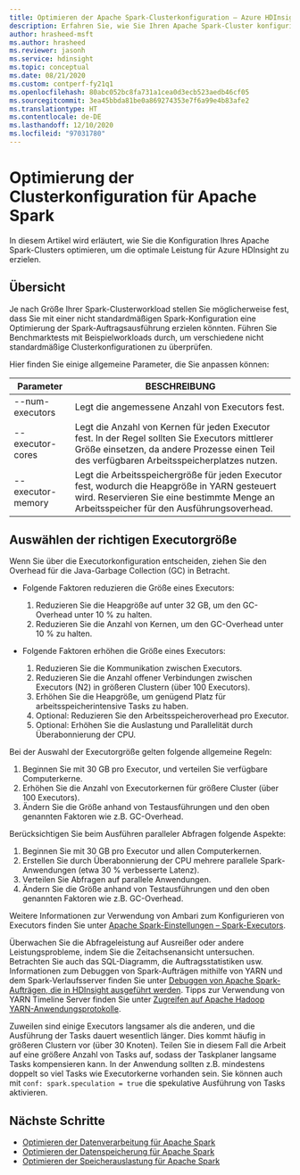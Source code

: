 ```yaml
---
title: Optimieren der Apache Spark-Clusterkonfiguration – Azure HDInsight
description: Erfahren Sie, wie Sie Ihren Apache Spark-Cluster konfigurieren, um den Durchsatz für Azure HDInsight zu maximieren.
author: hrasheed-msft
ms.author: hrasheed
ms.reviewer: jasonh
ms.service: hdinsight
ms.topic: conceptual
ms.date: 08/21/2020
ms.custom: contperf-fy21q1
ms.openlocfilehash: 80abc052bc8fa731a1cea0d3ecb523aedb46cf05
ms.sourcegitcommit: 3ea45bbda81be0a869274353e7f6a99e4b83afe2
ms.translationtype: HT
ms.contentlocale: de-DE
ms.lasthandoff: 12/10/2020
ms.locfileid: "97031780"
---
```

# <a name="cluster-configuration-optimization-for-apache-spark"></a>Optimierung der Clusterkonfiguration für Apache Spark

In diesem Artikel wird erläutert, wie Sie die Konfiguration Ihres Apache Spark-Clusters optimieren, um die optimale Leistung für Azure HDInsight zu erzielen.

## <a name="overview"></a>Übersicht

Je nach Größe Ihrer Spark-Clusterworkload stellen Sie möglicherweise fest, dass Sie mit einer nicht standardmäßigen Spark-Konfiguration eine Optimierung der Spark-Auftragsausführung erzielen könnten.  Führen Sie Benchmarktests mit Beispielworkloads durch, um verschiedene nicht standardmäßige Clusterkonfigurationen zu überprüfen.

Hier finden Sie einige allgemeine Parameter, die Sie anpassen können:

|Parameter |BESCHREIBUNG |
|---|---|
|--num-executors|Legt die angemessene Anzahl von Executors fest.|
|--executor-cores|Legt die Anzahl von Kernen für jeden Executor fest. In der Regel sollten Sie Executors mittlerer Größe einsetzen, da andere Prozesse einen Teil des verfügbaren Arbeitsspeicherplatzes nutzen.|
|--executor-memory|Legt die Arbeitsspeichergröße für jeden Executor fest, wodurch die Heapgröße in YARN gesteuert wird. Reservieren Sie eine bestimmte Menge an Arbeitsspeicher für den Ausführungsoverhead.|

## <a name="select-the-correct-executor-size"></a>Auswählen der richtigen Executorgröße

Wenn Sie über die Executorkonfiguration entscheiden, ziehen Sie den Overhead für die Java-Garbage Collection (GC) in Betracht.

* Folgende Faktoren reduzieren die Größe eines Executors:
    1. Reduzieren Sie die Heapgröße auf unter 32 GB, um den GC-Overhead unter 10 % zu halten.
    2. Reduzieren Sie die Anzahl von Kernen, um den GC-Overhead unter 10 % zu halten.

* Folgende Faktoren erhöhen die Größe eines Executors:
    1. Reduzieren Sie die Kommunikation zwischen Executors.
    2. Reduzieren Sie die Anzahl offener Verbindungen zwischen Executors (N2) in größeren Clustern (über 100 Executors).
    3. Erhöhen Sie die Heapgröße, um genügend Platz für arbeitsspeicherintensive Tasks zu haben.
    4. Optional: Reduzieren Sie den Arbeitsspeicheroverhead pro Executor.
    5. Optional: Erhöhen Sie die Auslastung und Parallelität durch Überabonnierung der CPU.

Bei der Auswahl der Executorgröße gelten folgende allgemeine Regeln:

1. Beginnen Sie mit 30 GB pro Executor, und verteilen Sie verfügbare Computerkerne.
2. Erhöhen Sie die Anzahl von Executorkernen für größere Cluster (über 100 Executors).
3. Ändern Sie die Größe anhand von Testausführungen und den oben genannten Faktoren wie z.B. GC-Overhead.

Berücksichtigen Sie beim Ausführen paralleler Abfragen folgende Aspekte:

1. Beginnen Sie mit 30 GB pro Executor und allen Computerkernen.
2. Erstellen Sie durch Überabonnierung der CPU mehrere parallele Spark-Anwendungen (etwa 30 % verbesserte Latenz).
3. Verteilen Sie Abfragen auf parallele Anwendungen.
4. Ändern Sie die Größe anhand von Testausführungen und den oben genannten Faktoren wie z.B. GC-Overhead.

Weitere Informationen zur Verwendung von Ambari zum Konfigurieren von Executors finden Sie unter [Apache Spark-Einstellungen – Spark-Executors](apache-spark-settings.md#configuring-spark-executors).

Überwachen Sie die Abfrageleistung auf Ausreißer oder andere Leistungsprobleme, indem Sie die Zeitachsenansicht untersuchen. Betrachten Sie auch das SQL-Diagramm, die Auftragsstatistiken usw. Informationen zum Debuggen von Spark-Aufträgen mithilfe von YARN und dem Spark-Verlaufsserver finden Sie unter [Debuggen von Apache Spark-Aufträgen, die in HDInsight ausgeführt werden](apache-spark-job-debugging.md). Tipps zur Verwendung von YARN Timeline Server finden Sie unter [Zugreifen auf Apache Hadoop YARN-Anwendungsprotokolle](../hdinsight-hadoop-access-yarn-app-logs-linux.md).

Zuweilen sind einige Executors langsamer als die anderen, und die Ausführung der Tasks dauert wesentlich länger. Dies kommt häufig in größeren Clustern vor (über 30 Knoten). Teilen Sie in diesem Fall die Arbeit auf eine größere Anzahl von Tasks auf, sodass der Taskplaner langsame Tasks kompensieren kann. In der Anwendung sollten z.B. mindestens doppelt so viel Tasks wie Executorkerne vorhanden sein. Sie können auch mit `conf: spark.speculation = true` die spekulative Ausführung von Tasks aktivieren.

## <a name="next-steps"></a>Nächste Schritte

* [Optimieren der Datenverarbeitung für Apache Spark](optimize-cluster-configuration.md)
* [Optimieren der Datenspeicherung für Apache Spark](optimize-data-storage.md)
* [Optimieren der Speicherauslastung für Apache Spark](optimize-memory-usage.md)
